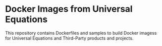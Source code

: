 # Docker Images from Universal Equations
This repository contains Dockerfiles and samples to build Docker imagess for Universal Equations and Third-Party products and projects. 
